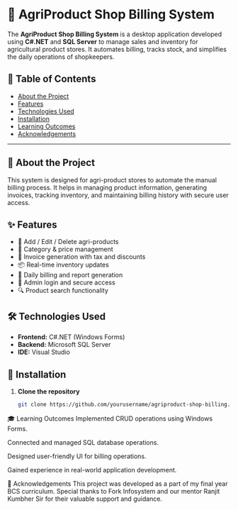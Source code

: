 # 🧾 AgriProduct Shop Billing System

The **AgriProduct Shop Billing System** is a desktop application developed using **C#.NET** and **SQL Server** to manage sales and inventory for agricultural product stores. It automates billing, tracks stock, and simplifies the daily operations of shopkeepers.

## 📌 Table of Contents

- [About the Project](#about-the-project)
- [Features](#features)
- [Technologies Used](#technologies-used)
- [Installation](#installation)
- [Learning Outcomes](#learning-outcomes)
- [Acknowledgements](#acknowledgements)

---

## 📖 About the Project

This system is designed for agri-product stores to automate the manual billing process. It helps in managing product information, generating invoices, tracking inventory, and maintaining billing history with secure user access.

## ✨ Features

- 🛒 Add / Edit / Delete agri-products  
- 📂 Category & price management  
- 🧾 Invoice generation with tax and discounts  
- 📦 Real-time inventory updates  
- 📅 Daily billing and report generation  
- 🔐 Admin login and secure access  
- 🔍 Product search functionality  

## 🛠 Technologies Used

- **Frontend:** C#.NET (Windows Forms)
- **Backend:** Microsoft SQL Server
- **IDE:** Visual Studio

## 🚀 Installation

1. **Clone the repository**
   ```bash
   git clone https://github.com/yourusername/agriproduct-shop-billing.git

🎓 Learning Outcomes
Implemented CRUD operations using Windows Forms.

Connected and managed SQL database operations.

Designed user-friendly UI for billing operations.

Gained experience in real-world application development.

🙏 Acknowledgements
This project was developed as a part of my final year BCS curriculum.
Special thanks to Fork Infosystem and our mentor Ranjit Kumbher Sir for their valuable support and guidance.

   
